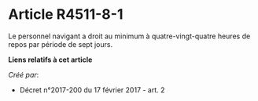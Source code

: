 # Article R4511-8-1

Le personnel navigant a droit au minimum à quatre-vingt-quatre heures de repos par période de sept jours.

**Liens relatifs à cet article**

_Créé par_:

  - Décret n°2017-200 du 17 février 2017 - art. 2
